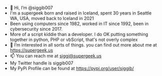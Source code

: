 - 👋 Hi, I’m @siggib007
- I'm a supergeek born and raised in Iceland, spent 30 years in Seattle WA, USA, moved back to Iceland in 2021
- Been using computers since 1982, worked in IT since 1992, been in cybersecurity since 2017.
- More of a script kiddie than a developer. I do OK putting something together in python, PHP or vbScript, that's not overly complex
- 👀 I’m interested in all sorts of things. you can find out more about me at https://supergeek.us
- 📫 You can reach me at siggi@supergeek.us
- My Twitter handle is siggib007
- My PyPi Profile can be found at https://pypi.org/user/siggib/

<!---
siggib007/siggib007 is a ✨ special ✨ repository because its `README.md` (this file) appears on your GitHub profile.
You can click the Preview link to take a look at your changes.
--->
